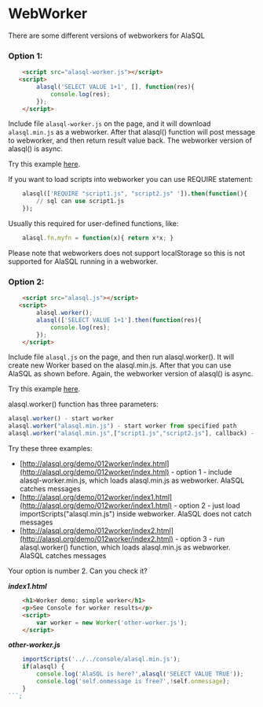 # WebWorker

There are some different versions of webworkers for AlaSQL

### Option 1:
```html
    <script src="alasql-worker.js"></script>
   <script>
        alasql('SELECT VALUE 1+1', [], function(res){
            console.log(res);
        });
    </script>
```

Include file ```alasql-worker.js``` on the page, and it will download ```alasql.min.js``` as a webworker. After that alasql() function will post message to webworker, and then return result value back. The webworker version of alasql() is async.

Try this example [here](http://alasql.org/demo/012worker/).

If you want to load scripts into webworker you can use REQUIRE statement:
```sql
    alasql(['REQUIRE "script1.js", "script2.js" ']).then(function(){
        // sql can use script1.js
    });
```

Usually this required for user-defined functions, like:

```js
    alasql.fn.myfn = function(x){ return x*x; }
```

Please note that webworkers does not support localStorage so this is not supported for AlaSQL running in a webworker.


### Option 2:
```html
    <script src="alasql.js"></script>
   <script>
        alasql.worker();
        alasql(['SELECT VALUE 1+1'].then(function(res){
            console.log(res);
        });
    </script>
```

Include file ```alasql.js``` on the page, and then run alasql.worker(). It will create new Worker based on the alasql.min.js. After that you can use AlaSQL as shown before. Again, the webworker version of alasql() is async.

Try this example [here](http://alasql.org/demo/012worker/index2.html).

alasql.worker() function has three parameters:
```js
alasql.worker() - start worker
alasql.worker("alasql.min.js") - start worker from specified path
alasql.worker("alasql.min.js",["script1.js","script2.js"], callback) - load additional javascript files.
```

Try these three examples:
* [http://alasql.org/demo/012worker/index.html](http://alasql.org/demo/012worker/index.html) - option 1 - include alasql-worker.min.js, which loads alasql.min.js as webworker. AlaSQL catches messages
* [http://alasql.org/demo/012worker/index1.html](http://alasql.org/demo/012worker/index1.html) - option 2 - just load importScripts("alasql.min.js") inside webworker. AlaSQL does not catch messages
* [http://alasql.org/demo/012worker/index2.html](http://alasql.org/demo/012worker/index2.html) - option 3 - run alasql.worker() function, which loads alasql.min.js as webworker. AlaSQL catches messages

Your option is number 2. Can you check it?

***index1.html***
```html
    <h1>Worker demo: simple worker</h1>
    <p>See Console for worker results</p>
    <script>
        var worker = new Worker('other-worker.js');
    </script>
```
***other-worker.js***
```js
    importScripts('../../console/alasql.min.js');
    if(alasql) {
        console.log('AlaSQL is here?',alasql('SELECT VALUE TRUE'));
        console.log('self.onmessage is free?',!self.onmessage);
    }
```;

